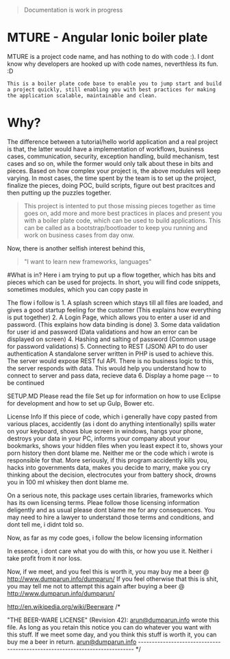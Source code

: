 > Documentation is work in progress </i>

# MTURE - Angular Ionic boiler plate

MTURE is a project code name, and has nothing to do with code :). I dont know why developers are hooked up with code names, neverthless its fun. :D

````
This is a boiler plate code base to enable you to jump start and build a project quickly, still enabling you with best practices for making the application scalable, maintainable and clean. 
````

# Why? 
The difference between a tutorial/hello world application and a real project is that, the latter would have a implementation of workflows, business cases, communication, security, exception handling, build mechanism, test cases and so on, while the former would only talk about these in bits and pieces. Based on how complex your project is, the above modules will keep varying. In most cases, the time spent by the team is to set up the project, finalize the pieces, doing POC, build scripts, figure out best pracitces and then putting up the puzzles together.

>This project is intented to put those missing pieces together as time goes on, add more and more best practices in places and present you with a boiler plate code, which can be used to build applications. This can be called as a bootstrap/bootloader to keep you running and work on business cases from day onw.

Now, there is another selfish interest behind this, 
> "I want to learn new frameworks, languages"

#What is in? 
Here i am trying to put up a flow together, which has bits and pieces which can be used for projects. In short, you will find code snippets, sometimes modules, which you can copy paste in

The flow i follow is 1. A splash screen which stays till all files are loaded, and gives a good startup feeling for the customer (This explains how everything is put together) 2. A Login Page, which allows you to enter a user id and password. (This explains how data binding is done) 3. Some data validation for user id and password (Data validations and how an error can be displayed on screen) 4. Hashing and salting of password (Common usage for password validations) 5. Connecting to REST (JSON) API to do user authentication A standalone server written in PHP is used to achieve this. The server would expose REST ful API. There is no business logic to this, the server responds with data. This would help you understand how to connect to server and pass data, recieve data 6. Display a home page -- to be continued

SETUP.MD Please read the file Set up for information on how to use Eclipse for development and how to set up Gulp, Bower etc.

License Info If this piece of code, which i generally have copy pasted from various places, accidently (as i dont do anything intentionally) spills water on your keyboard, shows blue screen in windows, hangs your phone, destroys your data in your PC, informs your company about your bookmarks, shows your hidden files when you least expect it to, shows your porn history then dont blame me. Neither me or the code which i wrote is responsible for that. More seriously, if this program accidently kills you, hacks into governments data, makes you decide to marry, make you cry thinking about the decision, electrocutes your from battery shock, drowns you in 100 ml whiskey then dont blame me.

On a serious note, this package uses certain libraries, frameworks which has its own licensing terms. Pleae follow those licensing information deligently and as usual please dont blame me for any consequences. You may need to hire a lawyer to understand those terms and conditions, and dont tell me, i didnt told so.

Now, as far as my code goes, i follow the below licensing information

In essence, i dont care what you do with this, or how you use it. Neither i take profit from it nor loss.

Now, if we meet, and you feel this is worth it, you may buy me a beer @ http://www.dumparun.info/dumparun/ If you feel otherwise that this is shit, you may tell me not to attempt this again after buying a beer @ http://www.dumparun.info/dumparun/

http://en.wikipedia.org/wiki/Beerware /*

"THE BEER-WARE LICENSE" (Revision 42): arun@dumparun.info wrote this file. As long as you retain this notice you can do whatever you want with this stuff. If we meet some day, and you think this stuff is worth it, you can buy me a beer in return. arun@dumparun.info ---------------------------------------------------------------------------- */
